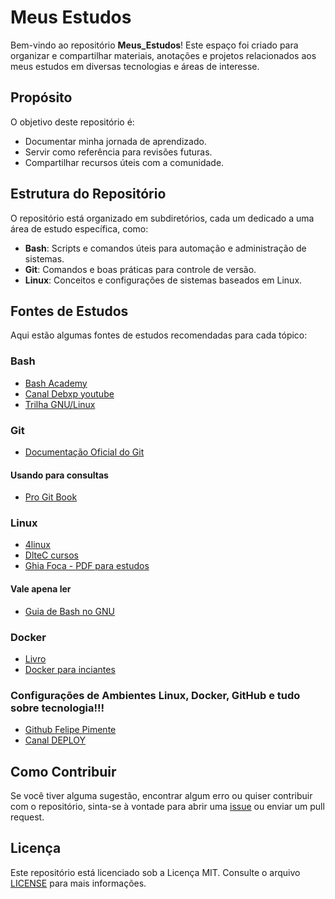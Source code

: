# Meus Estudos

Bem-vindo ao repositório **Meus_Estudos**! Este espaço foi criado para organizar e compartilhar materiais, anotações e projetos relacionados aos meus estudos em diversas tecnologias e áreas de interesse.

## Propósito

O objetivo deste repositório é:
- Documentar minha jornada de aprendizado.
- Servir como referência para revisões futuras.
- Compartilhar recursos úteis com a comunidade.

## Estrutura do Repositório

O repositório está organizado em subdiretórios, cada um dedicado a uma área de estudo específica, como:
- **Bash**: Scripts e comandos úteis para automação e administração de sistemas.
- **Git**: Comandos e boas práticas para controle de versão.
- **Linux**: Conceitos e configurações de sistemas baseados em Linux.

## Fontes de Estudos

Aqui estão algumas fontes de estudos recomendadas para cada tópico:

### Bash
- [Bash Academy](https://guide.bash.academy/)
- [Canal Debxp youtube](https://www.youtube.com/watch?v=ZM--I3NJ2jY&list=PLXoSGejyuQGpf4X-NdGjvSlEFZhn2f2H7&index=1&ab_channel=debxp)
- [Trilha GNU/Linux](https://blauaraujo.com/tgl)

### Git
- [Documentação Oficial do Git](https://git-scm.com/doc)
#### Usando para consultas
- [Pro Git Book](https://git-scm.com/book/en/v2)

### Linux
- [4linux](https://4linux.com.br/cursos/treinamento/linux-fundamentals/)
- [DlteC cursos](https://www.dltec.com.br/)
- [Ghia Foca - PDF para estudos](https://www.guiafoca.org/)
#### Vale apena ler
- [Guia de Bash no GNU](https://www.gnu.org/software/bash/manual/)

### Docker 
- [Livro](https://leanpub.com/dockerparadesenvolvedores)
- [Docker para inciantes](https://www.youtube.com/watch?v=w8xCdFa0VZA&list=PLViOsriojeLrdw5VByn96gphHFxqH3O_N&index=15&ab_channel=TechEduca)
  
### Configurações de Ambientes Linux, Docker, GitHub e tudo sobre tecnologia!!!
- [Github Felipe Pimente](https://github.com/felipementel/my-environment)
- [Canal DEPLOY](https://www.youtube.com/@D.E.P.L.O.Y/featured)

## Como Contribuir

Se você tiver alguma sugestão, encontrar algum erro ou quiser contribuir com o repositório, sinta-se à vontade para abrir uma [issue](https://github.com/Francisco-Sant/Meus_Estudos/issues) ou enviar um pull request.

## Licença

Este repositório está licenciado sob a Licença MIT. Consulte o arquivo [LICENSE](LICENSE) para mais informações.
